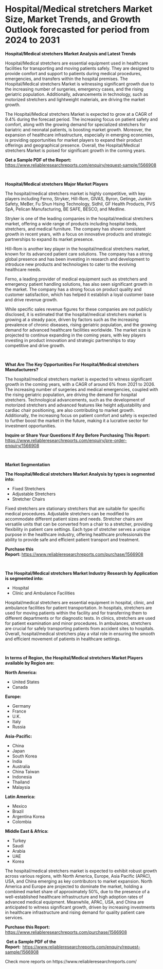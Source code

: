 <p><h1>Hospital/Medical stretchers Market Size, Market Trends, and Growth Outlook forecasted for period from 2024 to 2031</h1></p><p><strong>Hospital/Medical stretchers Market Analysis and Latest Trends</strong></p>
<p><p>Hospital/Medical stretchers are essential equipment used in healthcare facilities for transporting and moving patients safely. They are designed to provide comfort and support to patients during medical procedures, emergencies, and transfers within the hospital premises. The Hospital/Medical stretchers Market is witnessing significant growth due to the increasing number of surgeries, emergency cases, and the rising geriatric population. Additionally, advancements in technology, such as motorized stretchers and lightweight materials, are driving the market growth.</p><p>The Hospital/Medical stretchers Market is expected to grow at a CAGR of 9.4% during the forecast period. The increasing focus on patient safety and comfort, along with the growing demand for specialized stretchers for bariatric and neonatal patients, is boosting market growth. Moreover, the expansion of healthcare infrastructure, especially in emerging economies, is providing opportunities for market players to expand their product offerings and geographical presence. Overall, the Hospital/Medical stretchers Market is poised for significant growth in the coming years.</p></p>
<p><strong>Get a Sample PDF of the Report:&nbsp;</strong> <a href="https://www.reliableresearchreports.com/enquiry/request-sample/1566908">https://www.reliableresearchreports.com/enquiry/request-sample/1566908</a></p>
<p>&nbsp;</p>
<p><strong>Hospital/Medical stretchers Major Market Players</strong></p>
<p><p>The hospital/medical stretchers market is highly competitive, with key players including Ferno, Stryker, Hill-Rom, GIVAS, Byron, Getinge, Junkin Safety, MeBer, Fu Shun Hsing Technology, Sidhil, GF Health Products, PVS SpA, Pelican Manufacturing, BE SAFE, BESCO, and Medline.</p><p>Stryker is one of the leading companies in the hospital/medical stretchers market, offering a wide range of products including hospital beds, stretchers, and medical furniture. The company has shown consistent growth in recent years, with a focus on innovative products and strategic partnerships to expand its market presence.</p><p>Hill-Rom is another key player in the hospital/medical stretchers market, known for its advanced patient care solutions. The company has a strong global presence and has been investing in research and development to introduce new products and technologies to cater to the evolving healthcare needs.</p><p>Ferno, a leading provider of medical equipment such as stretchers and emergency patient handling solutions, has also seen significant growth in the market. The company has a strong focus on product quality and customer satisfaction, which has helped it establish a loyal customer base and drive revenue growth.</p><p>While specific sales revenue figures for these companies are not publicly disclosed, it is estimated that the hospital/medical stretchers market is growing at a steady pace, driven by factors such as the increasing prevalence of chronic diseases, rising geriatric population, and the growing demand for advanced healthcare facilities worldwide. The market size is projected to continue expanding in the coming years, with key players investing in product innovation and strategic partnerships to stay competitive and drive growth.</p></p>
<p>&nbsp;</p>
<p><strong>What Are The Key Opportunities For Hospital/Medical stretchers Manufacturers?</strong></p>
<p><p>The hospital/medical stretchers market is expected to witness significant growth in the coming years, with a CAGR of around 6% from 2021 to 2026. The increasing number of surgeries and medical emergencies, coupled with the rising geriatric population, are driving the demand for hospital stretchers. Technological advancements, such as the development of motorized stretchers and advanced features like height adjustability and cardiac chair positioning, are also contributing to market growth. Additionally, the increasing focus on patient comfort and safety is expected to further boost the market in the future, making it a lucrative sector for investment opportunities.</p></p>
<p><strong>Inquire or Share Your Questions If Any Before Purchasing This Report:</strong> <a href="https://www.reliableresearchreports.com/enquiry/pre-order-enquiry/1566908">https://www.reliableresearchreports.com/enquiry/pre-order-enquiry/1566908</a></p>
<p>&nbsp;</p>
<p><strong>Market Segmentation</strong></p>
<p><strong>The Hospital/Medical stretchers Market Analysis by types is segmented into:</strong></p>
<p><ul><li>Fixed Stretchers</li><li>Adjustable Stretchers</li><li>Stretcher Chairs</li></ul></p>
<p><p>Fixed stretchers are stationary stretchers that are suitable for specific medical procedures. Adjustable stretchers can be modified to accommodate different patient sizes and needs. Stretcher chairs are versatile units that can be converted from a chair to a stretcher, providing flexibility in patient care settings. Each type of stretcher serves a unique purpose in the healthcare industry, offering healthcare professionals the ability to provide safe and efficient patient transport and treatment.</p></p>
<p><strong>Purchase this Report:&nbsp;</strong><a href="https://www.reliableresearchreports.com/purchase/1566908">https://www.reliableresearchreports.com/purchase/1566908</a></p>
<p>&nbsp;</p>
<p><strong>The Hospital/Medical stretchers Market Industry Research by Application is segmented into:</strong></p>
<p><ul><li>Hospital</li><li>Clinic and Ambulance Facilities</li></ul></p>
<p><p>Hospital/medical stretchers are essential equipment in hospital, clinic, and ambulance facilities for patient transportation. In hospitals, stretchers are used for moving patients within the facility and for transferring them to different departments or for diagnostic tests. In clinics, stretchers are used for patient examination and minor procedures. In ambulances, stretchers are crucial for safely transporting patients from accident sites to hospitals. Overall, hospital/medical stretchers play a vital role in ensuring the smooth and efficient movement of patients in healthcare settings.</p></p>
<p>&nbsp;</p>
<p><strong>In terms of Region, the Hospital/Medical stretchers Market Players available by Region are:</strong></p>
<p>
    <p> <strong> North America: </strong>
        <ul>
            <li>United States</li>
            <li>Canada</li>
        </ul>
        </p> 
    <p> <strong> Europe: </strong>
        <ul>
            <li>Germany</li>
            <li>France</li>
            <li>U.K.</li>
            <li>Italy</li>
            <li>Russia</li>
        </ul>
        </p> 
    <p> <strong> Asia-Pacific: </strong>
        <ul>
            <li>China</li>
            <li>Japan</li>
            <li>South Korea</li>
            <li>India</li>
            <li>Australia</li>
            <li>China Taiwan</li>
            <li>Indonesia</li>
            <li>Thailand</li>
            <li>Malaysia</li>
        </ul>
        </p> 
    <p> <strong> Latin America: </strong>
        <ul>
            <li>Mexico</li>
            <li>Brazil</li>
            <li>Argentina Korea</li>
            <li>Colombia</li>
        </ul>
        </p> 
    <p> <strong> Middle East & Africa: </strong>
        <ul>
            <li>Turkey</li>
            <li>Saudi</li>
            <li>Arabia</li>
            <li>UAE</li>
            <li>Korea</li>
        </ul>
    </p>
    </p>
<p><p>The hospital/medical stretchers market is expected to exhibit robust growth across various regions, with North America, Europe, Asia Pacific (APAC), USA, and China emerging as key contributors to market expansion. North America and Europe are projected to dominate the market, holding a combined market share of approximately 50%, due to the presence of a well-established healthcare infrastructure and high adoption rates of advanced medical equipment. Meanwhile, APAC, USA, and China are anticipated to witness significant growth, driven by increasing investments in healthcare infrastructure and rising demand for quality patient care services.</p></p>
<p><strong>Purchase this Report: </strong><a href="https://www.reliableresearchreports.com/purchase/1566908">https://www.reliableresearchreports.com/purchase/1566908</a></p>
<p>&nbsp;<strong>Get a Sample PDF of the Report:&nbsp;&nbsp;</strong><a href="https://www.reliableresearchreports.com/enquiry/request-sample/1566908">https://www.reliableresearchreports.com/enquiry/request-sample/1566908</a></p>
<p><strong></strong></p>
<p>Check more reports on https://www.reliableresearchreports.com/</p>